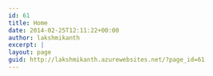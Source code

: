 ```yaml
---
id: 61
title: Home
date: 2014-02-25T12:11:22+00:00
author: lakshmikanth
excerpt: |
layout: page
guid: http://lakshmikanth.azurewebsites.net/?page_id=61
---
```

